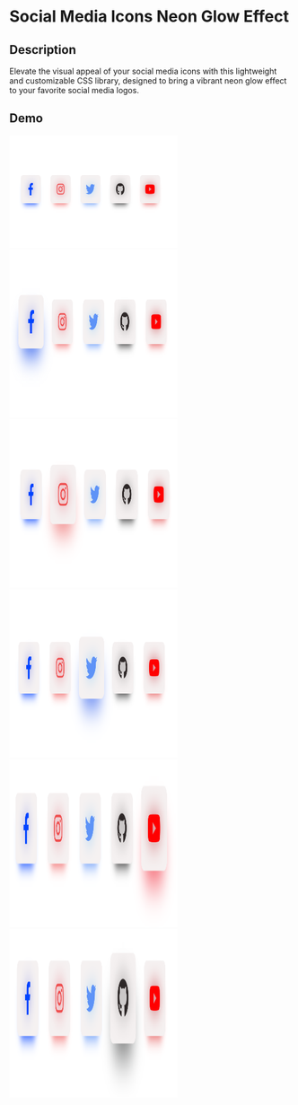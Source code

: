 # Social Media Icons Neon Glow Effect

## Description

Elevate the visual appeal of your social media icons with this lightweight and customizable CSS library, designed to bring a vibrant neon glow effect to your favorite social media logos.

## Demo

<img src="./screenshots/img1.png" width="300px" height="200px">
<img src="./screenshots/img2.png" width="300px" height="300px">
<img src="./screenshots/img3.png" width="300px" height="300px">
<img src="./screenshots/img4.png" width="300px" height="300px">
<img src="./screenshots/img5.png" width="300px" height="300px">
<img src="./screenshots/img6.png" width="300px" height="300px">
